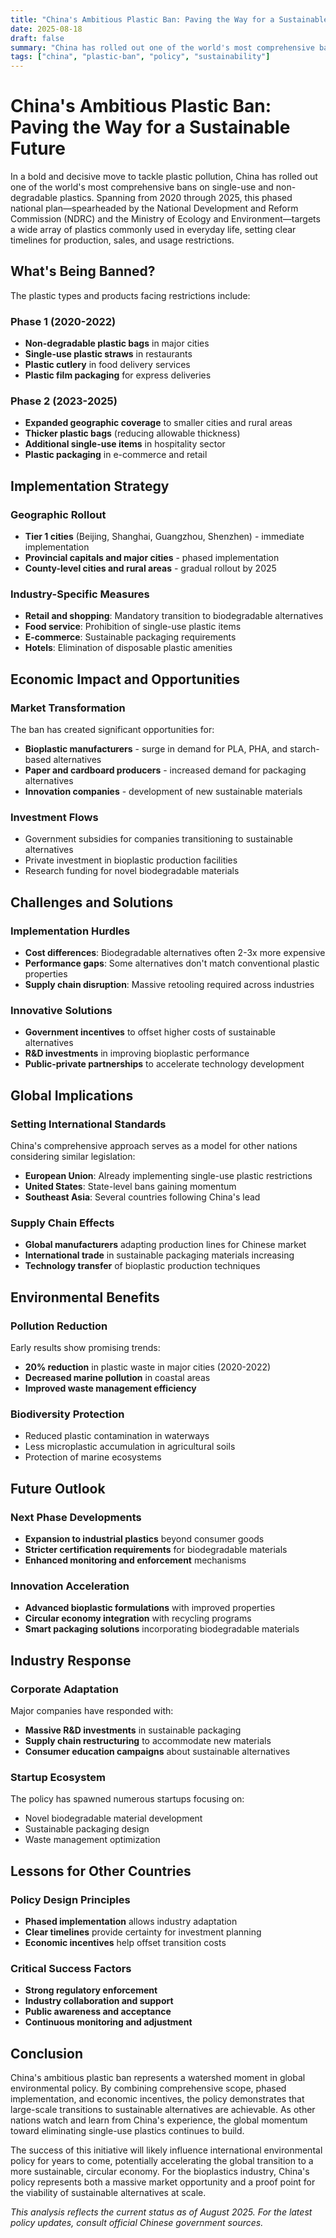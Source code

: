 ```yaml
---
title: "China's Ambitious Plastic Ban: Paving the Way for a Sustainable Future"
date: 2025-08-18
draft: false
summary: "China has rolled out one of the world's most comprehensive bans on single-use and non-degradable plastics, setting clear timelines for production, sales, and usage restrictions."
tags: ["china", "plastic-ban", "policy", "sustainability"]
---
```


# China's Ambitious Plastic Ban: Paving the Way for a Sustainable Future

In a bold and decisive move to tackle plastic pollution, China has rolled out one of the world's most comprehensive bans on single-use and non-degradable plastics. Spanning from 2020 through 2025, this phased national plan—spearheaded by the National Development and Reform Commission (NDRC) and the Ministry of Ecology and Environment—targets a wide array of plastics commonly used in everyday life, setting clear timelines for production, sales, and usage restrictions.

## What's Being Banned?

The plastic types and products facing restrictions include:

### Phase 1 (2020-2022)
- **Non-degradable plastic bags** in major cities
- **Single-use plastic straws** in restaurants
- **Plastic cutlery** in food delivery services
- **Plastic film packaging** for express deliveries

### Phase 2 (2023-2025)
- **Expanded geographic coverage** to smaller cities and rural areas
- **Thicker plastic bags** (reducing allowable thickness)
- **Additional single-use items** in hospitality sector
- **Plastic packaging** in e-commerce and retail

## Implementation Strategy

### Geographic Rollout
- **Tier 1 cities** (Beijing, Shanghai, Guangzhou, Shenzhen) - immediate implementation
- **Provincial capitals and major cities** - phased implementation
- **County-level cities and rural areas** - gradual rollout by 2025

### Industry-Specific Measures
- **Retail and shopping**: Mandatory transition to biodegradable alternatives
- **Food service**: Prohibition of single-use plastic items
- **E-commerce**: Sustainable packaging requirements
- **Hotels**: Elimination of disposable plastic amenities

## Economic Impact and Opportunities

### Market Transformation
The ban has created significant opportunities for:
- **Bioplastic manufacturers** - surge in demand for PLA, PHA, and starch-based alternatives
- **Paper and cardboard producers** - increased demand for packaging alternatives
- **Innovation companies** - development of new sustainable materials

### Investment Flows
- Government subsidies for companies transitioning to sustainable alternatives
- Private investment in bioplastic production facilities
- Research funding for novel biodegradable materials

## Challenges and Solutions

### Implementation Hurdles
- **Cost differences**: Biodegradable alternatives often 2-3x more expensive
- **Performance gaps**: Some alternatives don't match conventional plastic properties
- **Supply chain disruption**: Massive retooling required across industries

### Innovative Solutions
- **Government incentives** to offset higher costs of sustainable alternatives
- **R&D investments** in improving bioplastic performance
- **Public-private partnerships** to accelerate technology development

## Global Implications

### Setting International Standards
China's comprehensive approach serves as a model for other nations considering similar legislation:

- **European Union**: Already implementing single-use plastic restrictions
- **United States**: State-level bans gaining momentum
- **Southeast Asia**: Several countries following China's lead

### Supply Chain Effects
- **Global manufacturers** adapting production lines for Chinese market
- **International trade** in sustainable packaging materials increasing
- **Technology transfer** of bioplastic production techniques

## Environmental Benefits

### Pollution Reduction
Early results show promising trends:
- **20% reduction** in plastic waste in major cities (2020-2022)
- **Decreased marine pollution** in coastal areas
- **Improved waste management efficiency**

### Biodiversity Protection
- Reduced plastic contamination in waterways
- Less microplastic accumulation in agricultural soils
- Protection of marine ecosystems

## Future Outlook

### Next Phase Developments
- **Expansion to industrial plastics** beyond consumer goods
- **Stricter certification requirements** for biodegradable materials
- **Enhanced monitoring and enforcement** mechanisms

### Innovation Acceleration
- **Advanced bioplastic formulations** with improved properties
- **Circular economy integration** with recycling programs
- **Smart packaging solutions** incorporating biodegradable materials

## Industry Response

### Corporate Adaptation
Major companies have responded with:
- **Massive R&D investments** in sustainable packaging
- **Supply chain restructuring** to accommodate new materials
- **Consumer education campaigns** about sustainable alternatives

### Startup Ecosystem
The policy has spawned numerous startups focusing on:
- Novel biodegradable material development
- Sustainable packaging design
- Waste management optimization

## Lessons for Other Countries

### Policy Design Principles
- **Phased implementation** allows industry adaptation
- **Clear timelines** provide certainty for investment planning
- **Economic incentives** help offset transition costs

### Critical Success Factors
- **Strong regulatory enforcement**
- **Industry collaboration and support**
- **Public awareness and acceptance**
- **Continuous monitoring and adjustment**

## Conclusion

China's ambitious plastic ban represents a watershed moment in global environmental policy. By combining comprehensive scope, phased implementation, and economic incentives, the policy demonstrates that large-scale transitions to sustainable alternatives are achievable. As other nations watch and learn from China's experience, the global momentum toward eliminating single-use plastics continues to build.

The success of this initiative will likely influence international environmental policy for years to come, potentially accelerating the global transition to a more sustainable, circular economy. For the bioplastics industry, China's policy represents both a massive market opportunity and a proof point for the viability of sustainable alternatives at scale.

*This analysis reflects the current status as of August 2025. For the latest policy updates, consult official Chinese government sources.*
